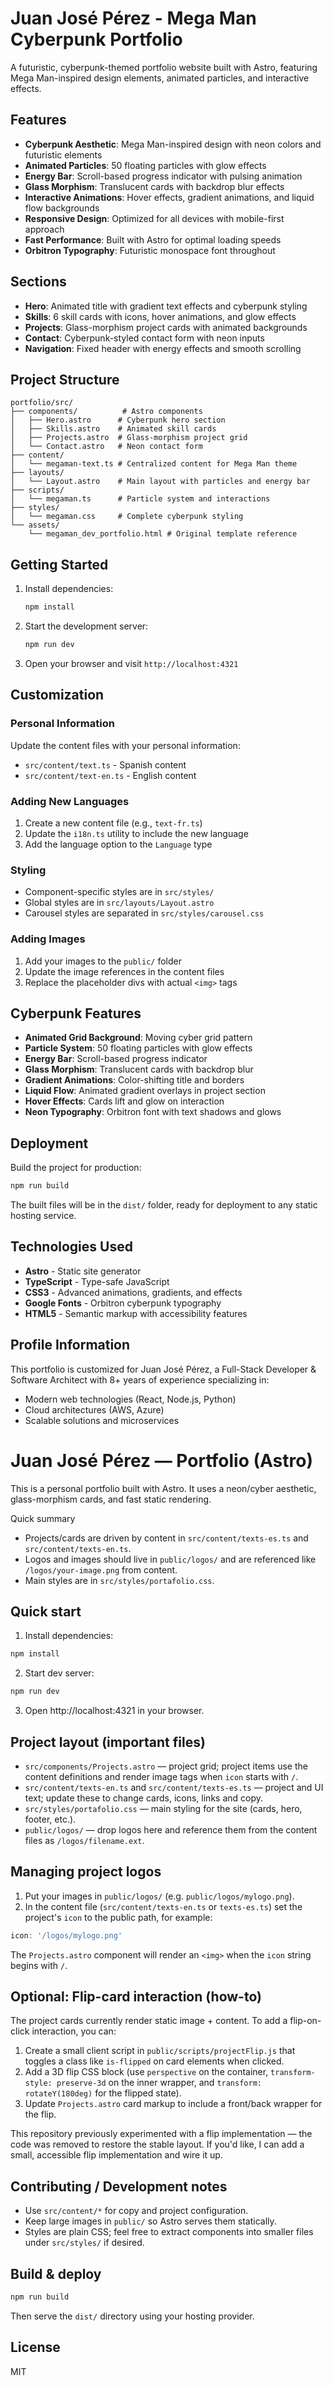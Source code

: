 # Juan José Pérez - Mega Man Cyberpunk Portfolio

A futuristic, cyberpunk-themed portfolio website built with Astro, featuring Mega Man-inspired design elements, animated particles, and interactive effects.

## Features

- **Cyberpunk Aesthetic**: Mega Man-inspired design with neon colors and futuristic elements
- **Animated Particles**: 50 floating particles with glow effects
- **Energy Bar**: Scroll-based progress indicator with pulsing animation
- **Glass Morphism**: Translucent cards with backdrop blur effects
- **Interactive Animations**: Hover effects, gradient animations, and liquid flow backgrounds
- **Responsive Design**: Optimized for all devices with mobile-first approach
- **Fast Performance**: Built with Astro for optimal loading speeds
- **Orbitron Typography**: Futuristic monospace font throughout

## Sections

- **Hero**: Animated title with gradient text effects and cyberpunk styling
- **Skills**: 6 skill cards with icons, hover animations, and glow effects
- **Projects**: Glass-morphism project cards with animated backgrounds
- **Contact**: Cyberpunk-styled contact form with neon inputs
- **Navigation**: Fixed header with energy effects and smooth scrolling

## Project Structure

```
portfolio/src/
├── components/          # Astro components
│   ├── Hero.astro      # Cyberpunk hero section
│   ├── Skills.astro    # Animated skill cards
│   ├── Projects.astro  # Glass-morphism project grid
│   └── Contact.astro   # Neon contact form
├── content/
│   └── megaman-text.ts # Centralized content for Mega Man theme
├── layouts/
│   └── Layout.astro    # Main layout with particles and energy bar
├── scripts/
│   └── megaman.ts      # Particle system and interactions
├── styles/
│   └── megaman.css     # Complete cyberpunk styling
└── assets/
    └── megaman_dev_portfolio.html # Original template reference
```

## Getting Started

1. Install dependencies:
   ```bash
   npm install
   ```

2. Start the development server:
   ```bash
   npm run dev
   ```

3. Open your browser and visit `http://localhost:4321`

## Customization

### Personal Information
Update the content files with your personal information:

- `src/content/text.ts` - Spanish content
- `src/content/text-en.ts` - English content

### Adding New Languages
1. Create a new content file (e.g., `text-fr.ts`)
2. Update the `i18n.ts` utility to include the new language
3. Add the language option to the `Language` type

### Styling
- Component-specific styles are in `src/styles/`
- Global styles are in `src/layouts/Layout.astro`
- Carousel styles are separated in `src/styles/carousel.css`

### Adding Images
1. Add your images to the `public/` folder
2. Update the image references in the content files
3. Replace the placeholder divs with actual `<img>` tags

## Cyberpunk Features

- **Animated Grid Background**: Moving cyber grid pattern
- **Particle System**: 50 floating particles with glow effects
- **Energy Bar**: Scroll-based progress indicator
- **Glass Morphism**: Translucent cards with backdrop blur
- **Gradient Animations**: Color-shifting title and borders
- **Liquid Flow**: Animated gradient overlays in project section
- **Hover Effects**: Cards lift and glow on interaction
- **Neon Typography**: Orbitron font with text shadows and glows

## Deployment

Build the project for production:

```bash
npm run build
```

The built files will be in the `dist/` folder, ready for deployment to any static hosting service.

## Technologies Used

- **Astro** - Static site generator
- **TypeScript** - Type-safe JavaScript
- **CSS3** - Advanced animations, gradients, and effects
- **Google Fonts** - Orbitron cyberpunk typography
- **HTML5** - Semantic markup with accessibility features

## Profile Information

This portfolio is customized for Juan José Pérez, a Full-Stack Developer & Software Architect with 8+ years of experience specializing in:

- Modern web technologies (React, Node.js, Python)
- Cloud architectures (AWS, Azure)
- Scalable solutions and microservices
# Juan José Pérez — Portfolio (Astro)

This is a personal portfolio built with Astro. It uses a neon/cyber aesthetic, glass-morphism cards, and fast static rendering.

Quick summary
- Projects/cards are driven by content in `src/content/texts-es.ts` and `src/content/texts-en.ts`.
- Logos and images should live in `public/logos/` and are referenced like `/logos/your-image.png` from content.
- Main styles are in `src/styles/portafolio.css`.

## Quick start

1. Install dependencies:

```powershell
npm install
```

2. Start dev server:

```powershell
npm run dev
```

3. Open http://localhost:4321 in your browser.

## Project layout (important files)

- `src/components/Projects.astro` — project grid; project items use the content definitions and render image tags when `icon` starts with `/`.
- `src/content/texts-en.ts` and `src/content/texts-es.ts` — project and UI text; update these to change cards, icons, links and copy.
- `src/styles/portafolio.css` — main styling for the site (cards, hero, footer, etc.).
- `public/logos/` — drop logos here and reference them from the content files as `/logos/filename.ext`.

## Managing project logos

1. Put your images in `public/logos/` (e.g. `public/logos/mylogo.png`).
2. In the content file (`src/content/texts-en.ts` or `texts-es.ts`) set the project's `icon` to the public path, for example:

```ts
icon: '/logos/mylogo.png'
```

The `Projects.astro` component will render an `<img>` when the `icon` string begins with `/`.

## Optional: Flip-card interaction (how-to)

The project cards currently render static image + content. To add a flip-on-click interaction, you can:

1. Create a small client script in `public/scripts/projectFlip.js` that toggles a class like `is-flipped` on card elements when clicked.
2. Add a 3D flip CSS block (use `perspective` on the container, `transform-style: preserve-3d` on the inner wrapper, and `transform: rotateY(180deg)` for the flipped state).
3. Update `Projects.astro` card markup to include a front/back wrapper for the flip.

This repository previously experimented with a flip implementation — the code was removed to restore the stable layout. If you'd like, I can add a small, accessible flip implementation and wire it up.

## Contributing / Development notes

- Use `src/content/*` for copy and project configuration.
- Keep large images in `public/` so Astro serves them statically.
- Styles are plain CSS; feel free to extract components into smaller files under `src/styles/` if desired.

## Build & deploy

```powershell
npm run build
```

Then serve the `dist/` directory using your hosting provider.

## License

MIT
